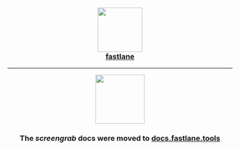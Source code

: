 <h3 align="center">
  <a href="https://docs.fastlane.tools/actions/screengrab">
    <img src="https://raw.githubusercontent.com/fastlane/fastlane/master/fastlane/assets/fastlane.png" width="100" />
    <br />
    fastlane
  </a>
</h3>

------

<p align="center">
  <a href="https://docs.fastlane.tools/actions/screengrab">
    <img src="https://raw.githubusercontent.com/fastlane/fastlane/master/screengrab/assets/screengrab.png" height="110">
  </a>
</p>

<h3 align="center">The <i>screengrab</i> docs were moved to <a href='https://docs.fastlane.tools/actions/screengrab'>docs.fastlane.tools</a></h3>
